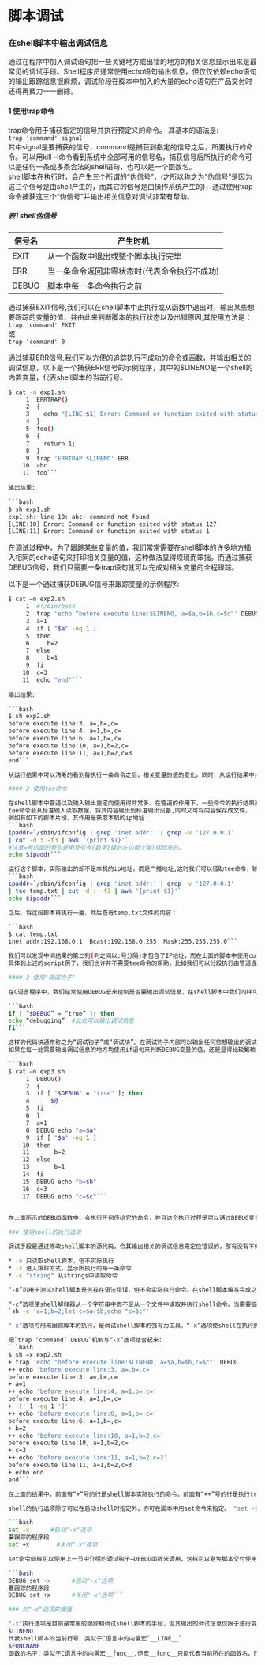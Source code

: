 # 脚本调试

### 在shell脚本中输出调试信息  

通过在程序中加入调试语句把一些关键地方或出错的地方的相关信息显示出来是最常见的调试手段。Shell程序员通常使用echo语句输出信息，但仅仅依赖echo语句的输出跟踪信息很麻烦，调试阶段在脚本中加入的大量的echo语句在产品交付时还得再费力一一删除。 

#### 1 使用trap命令  

trap命令用于捕获指定的信号并执行预定义的命令。
其基本的语法是:  
`trap 'command' signal`  
其中signal是要捕获的信号，command是捕获到指定的信号之后，所要执行的命令。可以用kill –l命令看到系统中全部可用的信号名，捕获信号后所执行的命令可以是任何一条或多条合法的shell语句，也可以是一个函数名。  
shell脚本在执行时，会产生三个所谓的“伪信号”，(之所以称之为“伪信号”是因为这三个信号是由shell产生的，而其它的信号是由操作系统产生的)，通过使用trap命令捕获这三个“伪信号”并输出相关信息对调试非常有帮助。 

##### 表1 shell伪信号  

|信号名|产生时机|
|--|--|
|EXIT|从一个函数中退出或整个脚本执行完毕|
|ERR|当一条命令返回非零状态时(代表命令执行不成功)|
|DEBUG|脚本中每一条命令执行之前|

通过捕获EXIT信号,我们可以在shell脚本中止执行或从函数中退出时，输出某些想要跟踪的变量的值，并由此来判断脚本的执行状态以及出错原因,其使用方法是：
`trap 'command' EXIT`  
或  
`trap 'command' 0`  

通过捕获ERR信号,我们可以方便的追踪执行不成功的命令或函数，并输出相关的调试信息，以下是一个捕获ERR信号的示例程序，其中的$LINENO是一个shell的内置变量，代表shell脚本的当前行号。  

```bash
$ cat -n exp1.sh
     1  ERRTRAP()
     2  {
     3    echo "[LINE:$1] Error: Command or function exited with status $?"
     4  }
     5  foo()
     6  {
     7    return 1;
     8  }
     9  trap 'ERRTRAP $LINENO' ERR
    10  abc
    11  foo```  
    
输出结果:  

```bash
$ sh exp1.sh
exp1.sh: line 10: abc: command not found
[LINE:10] Error: Command or function exited with status 127
[LINE:11] Error: Command or function exited with status 1
```
      
在调试过程中，为了跟踪某些变量的值，我们常常需要在shell脚本的许多地方插入相同的echo语句来打印相关变量的值，这种做法显得烦琐而笨拙。而通过捕获DEBUG信号，我们只需要一条trap语句就可以完成对相关变量的全程跟踪。  

以下是一个通过捕获DEBUG信号来跟踪变量的示例程序:  

```bash
$ cat –n exp2.sh
     1  #!/bin/bash
     2  trap 'echo “before execute line:$LINENO, a=$a,b=$b,c=$c”' DEBUG
     3  a=1
     4  if [ "$a" -eq 1 ]
     5  then
     6     b=2
     7  else
     8     b=1
     9  fi
    10  c=3
    11  echo "end"```
    
输出结果:  

```bash
$ sh exp2.sh
before execute line:3, a=,b=,c=
before execute line:4, a=1,b=,c=
before execute line:6, a=1,b=,c=
before execute line:10, a=1,b=2,c=
before execute line:11, a=1,b=2,c=3
end```

从运行结果中可以清晰的看到每执行一条命令之后，相关变量的值的变化。同时，从运行结果中打印出来的行号来分析，可以看到整个脚本的执行轨迹，能够判断出哪些条件分支执行了，哪些条件分支没有执行。  

#### 2 使用tee命令  

在shell脚本中管道以及输入输出重定向使用得非常多，在管道的作用下，一些命令的执行结果直接成为了下一条命令的输入。如果我们发现由管道连接起来的一批命令的执行结果并非如预期的那样，就需要逐步检查各条命令的执行结果来判断问题出在哪儿，但因为使用了管道，这些中间结果并不会显示在屏幕上，给调试带来了困难，此时我们就可以借助于tee命令了。  
tee命令会从标准输入读取数据，将其内容输出到标准输出设备,同时又可将内容保存成文件。  
例如有如下的脚本片段，其作用是获取本机的ip地址：  
```bash
ipaddr=`/sbin/ifconfig | grep 'inet addr:' | grep -v '127.0.0.1'
| cut -d : -f3 | awk '{print $1}'` 
#注意=号后面的整句是用反引号(数字1键的左边那个键)括起来的。
echo $ipaddr```

运行这个脚本，实际输出的却不是本机的ip地址，而是广播地址,这时我们可以借助tee命令，输出某些中间结果，将上述脚本片段修改为：  
```bash
ipaddr=`/sbin/ifconfig | grep 'inet addr:' | grep -v '127.0.0.1'
| tee temp.txt | cut -d : -f3 | awk '{print $1}'`
echo $ipaddr```

之后，将这段脚本再执行一遍，然后查看temp.txt文件的内容：  

```bash
$ cat temp.txt
inet addr:192.168.0.1  Bcast:192.168.0.255  Mask:255.255.255.0```

我们可以发现中间结果的第二列(列之间以:号分隔)才包含了IP地址，而在上面的脚本中使用cut命令截取了第三列，故我们只需将脚本中的cut -d : -f3改为cut -d : -f2即可得到正确的结果。  
具体到上述的script例子，我们也许并不需要tee命令的帮助，比如我们可以分段执行由管道连接起来的各条命令并查看各命令的输出结果来诊断错误，但在一些复杂的shell脚本中，这些由管道连接起来的命令可能又依赖于脚本中定义的一些其它变量，这时我们想要在提示符下来分段运行各条命令就会非常麻烦了，简单地在管道之间插入一条tee命令来查看中间结果会更方便一些。  

#### 3 使用"调试钩子"  

在C语言程序中，我们经常使用DEBUG宏来控制是否要输出调试信息，在shell脚本中我们同样可以使用这样的机制，如下列代码所示：  

```bash
if [ “$DEBUG” = “true” ]; then
echo “debugging”  #此处可以输出调试信息
fi```

这样的代码块通常称之为“调试钩子”或“调试块”。在调试钩子内部可以输出任何您想输出的调试信息，使用调试钩子的好处是它是可以通过DEBUG变量来控制的，在脚本的开发调试阶段，可以先执行export DEBUG=true命令打开调试钩子，使其输出调试信息，而在把脚本交付使用时，也无需再费事把脚本中的调试语句一一删除。  
如果在每一处需要输出调试信息的地方均使用if语句来判断DEBUG变量的值，还是显得比较繁琐，通过定义一个DEBUG函数可以使植入调试钩子的过程更简洁方便，如下面代码所示:  

```bash
$ cat –n exp3.sh
     1  DEBUG()
     2  {
     3  if [ "$DEBUG" = "true" ]; then
     4      $@　　
     5  fi
     6  }
     7  a=1
     8  DEBUG echo "a=$a"
     9  if [ "$a" -eq 1 ]
    10  then
    11       b=2
    12  else
    13       b=1
    14  fi
    15  DEBUG echo "b=$b"
    16  c=3
    17  DEBUG echo "c=$c"```
    

在上面所示的DEBUG函数中，会执行任何传给它的命令，并且这个执行过程是可以通过DEBUG变量的值来控制的，我们可以把所有跟调试有关的命令都作为DEBUG函数的参数来调用，非常的方便。   

### 使用shell的执行选项  

调试手段是通过修改shell脚本的源代码，令其输出相关的调试信息来定位错误的，那有没有不修改源代码来调试shell脚本的方法呢？答案就是使用shell的执行选项  

* -n 只读取shell脚本，但不实际执行
* -x 进入跟踪方式，显示所执行的每一条命令
* -c "string" 从strings中读取命令

“-n”可用于测试shell脚本是否存在语法错误，但不会实际执行命令。在shell脚本编写完成之后，实际执行之前，首先使用“-n”选项来测试脚本是否存在语法错误是一个很好的习惯。因为某些shell脚本在执行时会对系统环境产生影响，比如生成或移动文件等，如果在实际执行才发现语法错误，您不得不手工做一些系统环境的恢复工作才能继续测试这个脚本。  

“-c”选项使shell解释器从一个字符串中而不是从一个文件中读取并执行shell命令。当需要临时测试一小段脚本的执行结果时，可以使用这个选项，如下所示：  
`sh -c 'a=1;b=2;let c=$a+$b;echo "c=$c"'`  

"-x"选项可用来跟踪脚本的执行，是调试shell脚本的强有力工具。“-x”选项使shell在执行脚本的过程中把它实际执行的每一个命令行显示出来，并且在行首显示一个"+"号。 "+"号后面显示的是经过了变量替换之后的命令行的内容，有助于分析实际执行的是什么命令。 “-x”选项使用起来简单方便，可以轻松对付大多数的shell调试任务,应把其当作首选的调试手段。  

把`trap ‘command’ DEBUG`机制与“-x”选项结合起来:  
```bash
$ sh –x exp2.sh
+ trap 'echo "before execute line:$LINENO, a=$a,b=$b,c=$c"' DEBUG
++ echo 'before execute line:3, a=,b=,c='
before execute line:3, a=,b=,c=
+ a=1
++ echo 'before execute line:4, a=1,b=,c='
before execute line:4, a=1,b=,c=
+ '[' 1 -eq 1 ']'
++ echo 'before execute line:6, a=1,b=,c='
before execute line:6, a=1,b=,c=
+ b=2
++ echo 'before execute line:10, a=1,b=2,c='
before execute line:10, a=1,b=2,c=
+ c=3
++ echo 'before execute line:11, a=1,b=2,c=3'
before execute line:11, a=1,b=2,c=3
+ echo end
end```

在上面的结果中，前面有“+”号的行是shell脚本实际执行的命令，前面有“++”号的行是执行trap机制中指定的命令，其它的行则是输出信息。  

shell的执行选项除了可以在启动shell时指定外，亦可在脚本中用set命令来指定。 "set -参数"表示启用某选项，"set +参数"表示关闭某选项。有时候我们并不需要在启动时用"-x"选项来跟踪所有的命令行，这时我们可以在脚本中使用set命令，如以下脚本片段所示：  

```bash
set -x　　　 #启动"-x"选项 
要跟踪的程序段 
set +x　　　　 #关闭"-x"选项```

set命令同样可以使用上一节中介绍的调试钩子—DEBUG函数来调用，这样可以避免脚本交付使用时删除这些调试语句的麻烦，如以下脚本片段所示：  

```bash
DEBUG set -x　　　 #启动"-x"选项 
要跟踪的程序段 
DEBUG set +x　　　 #关闭"-x"选项```

### 对"-x"选项的增强  

"-x"执行选项是目前最常用的跟踪和调试shell脚本的手段，但其输出的调试信息仅限于进行变量替换之后的每一条实际执行的命令以及行首的一个"+"号提示符，居然连行号这样的重要信息都没有，对于复杂的shell脚本的调试来说，还是非常的不方便。幸运的是，我们可以巧妙地利用shell内置的一些环境变量来增强"-x"选项的输出信息，下面先介绍几个shell内置的环境变量：  
$LINENO  
代表shell脚本的当前行号，类似于C语言中的内置宏`__LINE__`  
$FUNCNAME  
函数的名字，类似于C语言中的内置宏__func__,但宏__func__只能代表当前所在的函数名，而$FUNCNAME的功能更强大，它是一个数组变量，其中包含了整个调用链上所有的函数的名字，故变量${FUNCNAME[0]}代表shell脚本当前正在执行的函数的名字，而变量${FUNCNAME[1]}则代表调用函数${FUNCNAME[0]}的函数的名字，余者可以依此类推。
